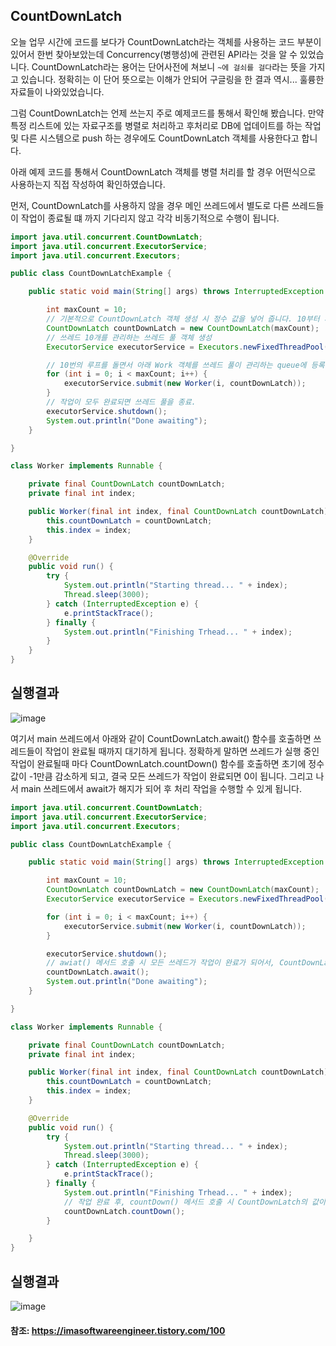 
## CountDownLatch

오늘 업무 시간에 코드를 보다가 CountDownLatch라는 객체를 사용하는 코드 부분이 있어서 한번 찾아보았는데 Concurrency(병행성)에 관련된 API라는 것을 알 수 있었습니다.
CountDownLatch라는 용어는 단어사전에 쳐보니 `~에 걸쇠를 걸다`라는 뜻을 가지고 있습니다. 정확히는 이 단어 뜻으로는 이해가 안되어 구글링을 한 결과 역시... 훌륭한 자료들이 나와있었습니다.

그럼 CountDownLatch는 언제 쓰는지 주로 예제코드를 통해서 확인해 봤습니다. 만약 특정 리스트에 있는 자료구조를 병렬로 처리하고 후처리로 DB에 업데이트를 하는 작업 및 다른 시스템으로 push 하는 경우에도 
CountDownLatch 객체를 사용한다고 합니다. 

아래 예제 코드를 통해서 CountDownLatch 객체를 병렬 처리를 할 경우 어떤식으로 사용하는지 직접 작성하여 확인하였습니다.

먼저, CountDownLatch를 사용하지 않을 경우 메인 쓰레드에서 별도로 다른 쓰레드들이 작업이 종료될 떄 까지 기다리지 않고 각각 비동기적으로 수행이 됩니다.

```java
import java.util.concurrent.CountDownLatch;
import java.util.concurrent.ExecutorService;
import java.util.concurrent.Executors;

public class CountDownLatchExample {

    public static void main(String[] args) throws InterruptedException {

        int maxCount = 10;
        // 기본적으로 CountDownLatch 객체 생성 시 정수 값을 넣어 줍니다. 10부터 시작...
        CountDownLatch countDownLatch = new CountDownLatch(maxCount);
        // 쓰레드 10개를 관리하는 쓰레드 풀 객체 생성
        ExecutorService executorService = Executors.newFixedThreadPool(maxCount);

        // 10번의 루프를 돌면서 아래 Work 객체를 쓰레드 풀이 관리하는 queue에 등록하여 쓰레드가 작업을 처리하도록 제출.
        for (int i = 0; i < maxCount; i++) {
            executorService.submit(new Worker(i, countDownLatch));
        }
        // 작업이 모두 완료되면 쓰레드 풀을 종료.
        executorService.shutdown();
        System.out.println("Done awaiting");
    }

}

class Worker implements Runnable {

    private final CountDownLatch countDownLatch;
    private final int index;

    public Worker(final int index, final CountDownLatch countDownLatch) {
        this.countDownLatch = countDownLatch;
        this.index = index;
    }

    @Override
    public void run() {
        try {
            System.out.println("Starting thread... " + index);
            Thread.sleep(3000);
        } catch (InterruptedException e) {
            e.printStackTrace();
        } finally {
            System.out.println("Finishing Trhead... " + index);
        }
    }
}
```

## 실행결과 

![image](https://user-images.githubusercontent.com/22395934/110334418-19096e00-8066-11eb-8c2e-729e52041645.png)

여기서 main 쓰레드에서 아래와 같이 CountDownLatch.await() 함수를 호출하면 쓰레드들이 작업이 완료될 때까지 대기하게 됩니다. 정확하게 말하면 쓰레드가 실행 중인 작업이 완료될때 마다
CountDownLatch.countDown() 함수를 호출하면 초기에 정수 값이 -1만큼 감소하게 되고, 결국 모든 쓰레드가 작업이 완료되면 0이 됩니다. 그리고 나서 main 쓰레드에서 await가 해지가 되어 후 처리 작업을 수행할 수 있게
됩니다.

```java
import java.util.concurrent.CountDownLatch;
import java.util.concurrent.ExecutorService;
import java.util.concurrent.Executors;

public class CountDownLatchExample {

    public static void main(String[] args) throws InterruptedException {

        int maxCount = 10;
        CountDownLatch countDownLatch = new CountDownLatch(maxCount);
        ExecutorService executorService = Executors.newFixedThreadPool(maxCount);

        for (int i = 0; i < maxCount; i++) {
            executorService.submit(new Worker(i, countDownLatch));
        }

        executorService.shutdown();
        // awiat() 메서드 호출 시 모든 쓰레드가 작업이 완료가 되어서, CountDownLatch가 0일 경우 해제 됩니다.
        countDownLatch.await();
        System.out.println("Done awaiting");
    }

}

class Worker implements Runnable {

    private final CountDownLatch countDownLatch;
    private final int index;

    public Worker(final int index, final CountDownLatch countDownLatch) {
        this.countDownLatch = countDownLatch;
        this.index = index;
    }

    @Override
    public void run() {
        try {
            System.out.println("Starting thread... " + index);
            Thread.sleep(3000);
        } catch (InterruptedException e) {
            e.printStackTrace();
        } finally {
            System.out.println("Finishing Trhead... " + index);
            // 작업 완료 후, countDown() 메서드 호출 시 CountDownLatch의 값이 -1 씩 감소... 
            countDownLatch.countDown();
        }

    }
}
```

## 실행결과

![image](https://user-images.githubusercontent.com/22395934/110334962-af3d9400-8066-11eb-9b70-68ed45296fdb.png)



#### 참조: https://imasoftwareengineer.tistory.com/100
